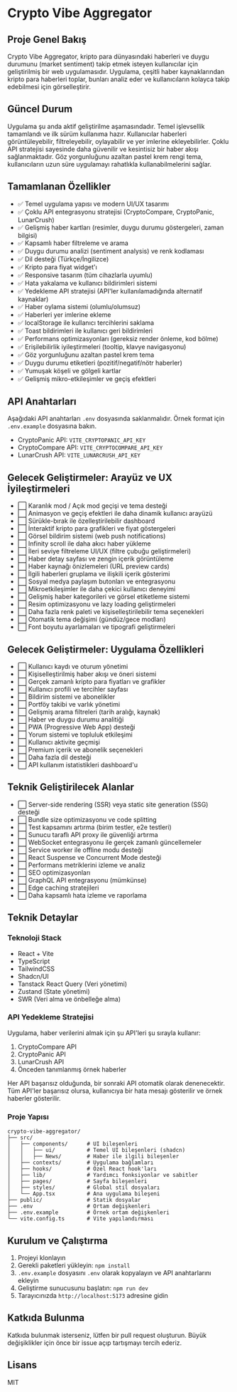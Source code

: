 # Crypto Vibe Aggregator

## Proje Genel Bakış

Crypto Vibe Aggregator, kripto para dünyasındaki haberleri ve duygu durumunu (market sentiment) takip etmek isteyen kullanıcılar için geliştirilmiş bir web uygulamasıdır. Uygulama, çeşitli haber kaynaklarından kripto para haberleri toplar, bunları analiz eder ve kullanıcıların kolayca takip edebilmesi için görselleştirir.

## Güncel Durum

Uygulama şu anda aktif geliştirilme aşamasındadır. Temel işlevsellik tamamlandı ve ilk sürüm kullanıma hazır. Kullanıcılar haberleri görüntüleyebilir, filtreleyebilir, oylayabilir ve yer imlerine ekleyebilirler. Çoklu API stratejisi sayesinde daha güvenilir ve kesintisiz bir haber akışı sağlanmaktadır. Göz yorgunluğunu azaltan pastel krem rengi tema, kullanıcıların uzun süre uygulamayı rahatlıkla kullanabilmelerini sağlar.

## Tamamlanan Özellikler

- ✅ Temel uygulama yapısı ve modern UI/UX tasarımı
- ✅ Çoklu API entegrasyonu stratejisi (CryptoCompare, CryptoPanic, LunarCrush)
- ✅ Gelişmiş haber kartları (resimler, duygu durumu göstergeleri, zaman bilgisi)
- ✅ Kapsamlı haber filtreleme ve arama
- ✅ Duygu durumu analizi (sentiment analysis) ve renk kodlaması
- ✅ Dil desteği (Türkçe/İngilizce)
- ✅ Kripto para fiyat widget'ı
- ✅ Responsive tasarım (tüm cihazlarla uyumlu)
- ✅ Hata yakalama ve kullanıcı bildirimleri sistemi
- ✅ Yedekleme API stratejisi (API'ler kullanılamadığında alternatif kaynaklar)
- ✅ Haber oylama sistemi (olumlu/olumsuz)
- ✅ Haberleri yer imlerine ekleme
- ✅ localStorage ile kullanıcı tercihlerini saklama
- ✅ Toast bildirimleri ile kullanıcı geri bildirimleri
- ✅ Performans optimizasyonları (gereksiz render önleme, kod bölme)
- ✅ Erişilebilirlik iyileştirmeleri (tooltip, klavye navigasyonu)
- ✅ Göz yorgunluğunu azaltan pastel krem tema
- ✅ Duygu durumu etiketleri (pozitif/negatif/nötr haberler)
- ✅ Yumuşak köşeli ve gölgeli kartlar
- ✅ Gelişmiş mikro-etkileşimler ve geçiş efektleri

## API Anahtarları

Aşağıdaki API anahtarları `.env` dosyasında saklanmalıdır. Örnek format için `.env.example` dosyasına bakın.

- CryptoPanic API: `VITE_CRYPTOPANIC_API_KEY`
- CryptoCompare API: `VITE_CRYPTOCOMPARE_API_KEY`
- LunarCrush API: `VITE_LUNARCRUSH_API_KEY`

## Gelecek Geliştirmeler: Arayüz ve UX İyileştirmeleri

- ⬜ Karanlık mod / Açık mod geçişi ve tema desteği
- ⬜ Animasyon ve geçiş efektleri ile daha dinamik kullanıcı arayüzü
- ⬜ Sürükle-bırak ile özelleştirilebilir dashboard
- ⬜ İnteraktif kripto para grafikleri ve fiyat göstergeleri
- ⬜ Görsel bildirim sistemi (web push notifications)
- ⬜ Infinity scroll ile daha akıcı haber yükleme
- ⬜ İleri seviye filtreleme UI/UX (filtre çubuğu geliştirmeleri)
- ⬜ Haber detay sayfası ve zengin içerik görüntüleme
- ⬜ Haber kaynağı önizlemeleri (URL preview cards)
- ⬜ İlgili haberleri gruplama ve ilişkili içerik gösterimi
- ⬜ Sosyal medya paylaşım butonları ve entegrasyonu
- ⬜ Mikroetkileşimler ile daha çekici kullanıcı deneyimi
- ⬜ Gelişmiş haber kategorileri ve görsel etiketleme sistemi
- ⬜ Resim optimizasyonu ve lazy loading geliştirmeleri
- ⬜ Daha fazla renk paleti ve kişiselleştirilebilir tema seçenekleri
- ⬜ Otomatik tema değişimi (gündüz/gece modları)
- ⬜ Font boyutu ayarlamaları ve tipografi geliştirmeleri

## Gelecek Geliştirmeler: Uygulama Özellikleri

- ⬜ Kullanıcı kaydı ve oturum yönetimi
- ⬜ Kişiselleştirilmiş haber akışı ve öneri sistemi
- ⬜ Gerçek zamanlı kripto para fiyatları ve grafikler
- ⬜ Kullanıcı profili ve tercihler sayfası
- ⬜ Bildirim sistemi ve abonelikler
- ⬜ Portföy takibi ve varlık yönetimi
- ⬜ Gelişmiş arama filtreleri (tarih aralığı, kaynak)
- ⬜ Haber ve duygu durumu analitiği
- ⬜ PWA (Progressive Web App) desteği
- ⬜ Yorum sistemi ve topluluk etkileşimi
- ⬜ Kullanıcı aktivite geçmişi
- ⬜ Premium içerik ve abonelik seçenekleri
- ⬜ Daha fazla dil desteği
- ⬜ API kullanım istatistikleri dashboard'u

## Teknik Geliştirilecek Alanlar

- ⬜ Server-side rendering (SSR) veya static site generation (SSG) desteği
- ⬜ Bundle size optimizasyonu ve code splitting
- ⬜ Test kapsamını artırma (birim testler, e2e testleri)
- ⬜ Sunucu taraflı API proxy ile güvenliği artırma
- ⬜ WebSocket entegrasyonu ile gerçek zamanlı güncellemeler
- ⬜ Service worker ile offline modu desteği
- ⬜ React Suspense ve Concurrent Mode desteği
- ⬜ Performans metriklerini izleme ve analiz
- ⬜ SEO optimizasyonları
- ⬜ GraphQL API entegrasyonu (mümkünse)
- ⬜ Edge caching stratejileri
- ⬜ Daha kapsamlı hata izleme ve raporlama

## Teknik Detaylar

### Teknoloji Stack

- React + Vite
- TypeScript
- TailwindCSS
- Shadcn/UI
- Tanstack React Query (Veri yönetimi)
- Zustand (State yönetimi)
- SWR (Veri alma ve önbelleğe alma)

### API Yedekleme Stratejisi

Uygulama, haber verilerini almak için şu API'leri şu sırayla kullanır:

1. CryptoCompare API
2. CryptoPanic API
3. LunarCrush API
4. Önceden tanımlanmış örnek haberler

Her API başarısız olduğunda, bir sonraki API otomatik olarak denenecektir. Tüm API'ler başarısız olursa, kullanıcıya bir hata mesajı gösterilir ve örnek haberler gösterilir.

### Proje Yapısı

```
crypto-vibe-aggregator/
├── src/
│   ├── components/      # UI bileşenleri
│   │   ├── ui/          # Temel UI bileşenleri (shadcn)
│   │   ├── News/        # Haber ile ilgili bileşenler
│   ├── contexts/        # Uygulama bağlamları
│   ├── hooks/           # Özel React hook'ları
│   ├── lib/             # Yardımcı fonksiyonlar ve sabitler
│   ├── pages/           # Sayfa bileşenleri
│   ├── styles/          # Global stil dosyaları
│   └── App.tsx          # Ana uygulama bileşeni
├── public/              # Statik dosyalar
├── .env                 # Ortam değişkenleri
├── .env.example         # Örnek ortam değişkenleri
└── vite.config.ts       # Vite yapılandırması
```

## Kurulum ve Çalıştırma

1. Projeyi klonlayın
2. Gerekli paketleri yükleyin: `npm install`
3. `.env.example` dosyasını `.env` olarak kopyalayın ve API anahtarlarını ekleyin
4. Geliştirme sunucusunu başlatın: `npm run dev`
5. Tarayıcınızda `http://localhost:5173` adresine gidin

## Katkıda Bulunma

Katkıda bulunmak isterseniz, lütfen bir pull request oluşturun. Büyük değişiklikler için önce bir issue açıp tartışmayı tercih ederiz.

## Lisans

MIT 